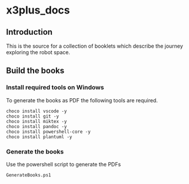 # x3plus_docs

## Introduction

This is the source for a collection of booklets which describe the journey exploring the robot space.

## Build the books

### Install required tools on Windows

To generate the books as PDF the following tools are required.

``` CMD
choco install vscode -y
choco install git -y
choco install miktex -y
choco install pandoc -y
choco install powershell-core -y
choco install plantuml -y
```

### Generate the books

Use the powershell script to generate the PDFs

``` CMD
GenerateBooks.ps1
```
